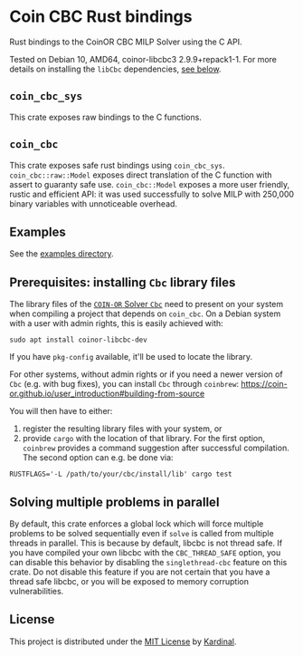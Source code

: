 # Coin CBC Rust bindings

Rust bindings to the CoinOR CBC MILP Solver using the C API.

Tested on Debian 10, AMD64, coinor-libcbc3 2.9.9+repack1-1.
For more details on installing the `libCbc` dependencies, [see below](#prerequisites-installing-cbc-library-files).

## `coin_cbc_sys`

This crate exposes raw bindings to the C functions.

## `coin_cbc`

This crate exposes safe rust bindings using `coin_cbc_sys`.
`coin_cbc::raw::Model` exposes direct translation of the C function with assert to guaranty safe use.
`coin_cbc::Model` exposes a more user friendly, rustic and efficient API: it was used successfully to solve MILP with 250,000 binary variables with unnoticeable overhead.

## Examples

See the [examples directory](examples/).

## Prerequisites: installing `Cbc` library files

The library files of the [`COIN-OR` Solver `Cbc`](https://github.com/coin-or/Cbc) need to present on your system when compiling a project that depends on `coin_cbc`.
On a Debian system with a user with admin rights, this is easily achieved with:
```
sudo apt install coinor-libcbc-dev
```

If you have `pkg-config` available, it'll be used to locate the library.

For other systems, without admin rights or if you need a newer version of `Cbc` (e.g. with bug fixes), you can install `Cbc` through `coinbrew`:
https://coin-or.github.io/user_introduction#building-from-source

You will then have to either:
1. register the resulting library files with your system, or 
2. provide `cargo` with the location of that library.
For the first option, `coinbrew` provides a command suggestion after successful compilation.
The second option can e.g. be done via:
```
RUSTFLAGS='-L /path/to/your/cbc/install/lib' cargo test
```

## Solving multiple problems in parallel

By default, this crate enforces a global lock which will force multiple
problems to be solved sequentially even if `solve` is called from multiple
threads in parallel. This is because by default, libcbc is not thread safe.
If you have compiled your own libcbc with the `CBC_THREAD_SAFE` option,
you can disable this behavior by disabling the `singlethread-cbc`
feature on this crate. Do not disable this feature if you are not certain 
that you have a thread safe libcbc, or you will be exposed to memory corruption
vulnerabilities.

## License

This project is distributed under the [MIT License](LICENSE) by
[Kardinal](https://kardinal.ai).
